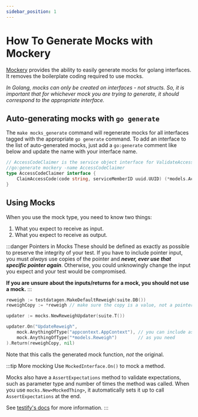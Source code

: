 ```yaml
---
sidebar_position: 1
---
```


# How To Generate Mocks with Mockery

[Mockery](https://github.com/vektra/mockery) provides the ability to easily generate mocks for golang interfaces. It removes the boilerplate coding required to use mocks.

 *In Golang, mocks can only be created on interfaces - not structs. So, it is important that for whichever mock you are trying to generate, it should correspond to the appropriate interface.*

## Auto-generating mocks with `go generate`

 The `make mocks_generate` command will regenerate mocks for all interfaces tagged with the appropriate `go generate` command. To add an interface to the list of auto-generated mocks, just add a
 `go:generate` comment like below and update the name with your interface name.

```.go
// AccessCodeClaimer is the service object interface for ValidateAccessCode
//go:generate mockery -name AccessCodeClaimer
type AccessCodeClaimer interface {
    ClaimAccessCode(code string, serviceMemberID uuid.UUID) (*models.AccessCode, *validate.Errors, error)
}
```

## Using Mocks

When you use the mock type, you need to know two things:

1. What you expect to receive as input.
2. What you expect to receive as output.

:::danger Pointers in Mocks
These should be defined as exactly as possible to preserve the integrity of your test. If you have to include pointer
input, you must _always_ use copies of the pointer and **_never, ever use that specific pointer again_**. Otherwise,
you could unknowingly change the input you expect and your test would be compromised.

**If you are unsure about the inputs/returns for a mock, you should not use a mock.**
:::

```go title="Example test mock"
reweigh := testdatagen.MakeDefaultReweigh(suite.DB())
reweighCopy := *reweigh // make sure the copy is a value, not a pointer

updater := mocks.NewReweighUpdater(suite.T())

updater.On("UpdateReweigh",
    mock.AnythingOfType("appcontext.AppContext"), // you can include as many input parameters
    mock.AnythingOfType("*models.Reweigh")        // as you need
).Return(reweighCopy, nil)
```

Note that this calls the generated mock function, _not_ the original.

:::tip More mocking
Use `MockedInterface.On()` to mock a method. 

Mocks also have a `AssertExpectations` method to validate expectations, such as parameter type and number of times the 
method was called. When you use `mocks.New<MockedThing>`, it automatically sets it up to call `AssertExpectations` 
at the end.

See [testify's docs](https://godoc.org/github.com/stretchr/testify/mock#Call.On) for more information.
:::
